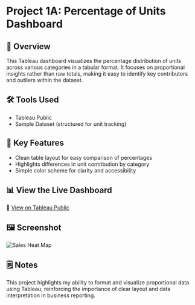 # Project 1A: Percentage of Units Dashboard

## 🧭 Overview
This Tableau dashboard visualizes the percentage distribution of units across various categories in a tabular format. It focuses on proportional insights rather than raw totals, making it easy to identify key contributors and outliers within the dataset.

## 🛠️ Tools Used
- Tableau Public
- Sample Dataset (structured for unit tracking)

## 🎯 Key Features
- Clean table layout for easy comparison of percentages
- Highlights differences in unit contribution by category
- Simple color scheme for clarity and accessibility

## 📊 View the Live Dashboard
🔗 [View on Tableau Public](https://public.tableau.com/app/profile/layshla.bouscal/viz/Project1ACompleted/PercentageofUnitsTable)

## 🖼️ Screenshot
![Sales Heat Map](https://github.com/user-attachments/assets/6c878ed7-381e-43e7-82fb-b45a986eb9ea)


## 🗒️ Notes
This project highlights my ability to format and visualize proportional data using Tableau, reinforcing the importance of clear layout and data interpretation in business reporting.
